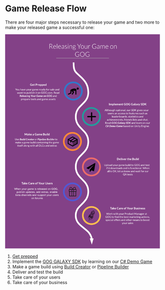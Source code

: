 # Game Release Flow

There are four major steps necessary to release your game and two more to make your released game a successful one:

![Releasing Your Game on GOG](_assets/releasing-your-game-on-GOG.png)

1. [Get prepped](basic-game-assets.md)
2. Implement the [GOG GALAXY SDK](sdk.md) by learning on our [C# Demo Game](demo-desc-and-prerequisities.md)
3. Make a game build using [Build Creator](bc-quick-start.md) or [Pipeline Builder](pb-quick-start.md)
4. Deliver and test the build
5. Take care of your users
6. Take care of your business